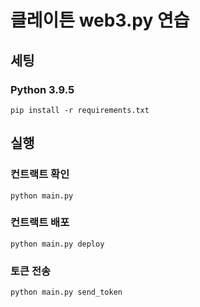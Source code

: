 # 클레이튼 web3.py 연습

## 세팅
### Python 3.9.5
```
pip install -r requirements.txt
```

## 실행
### 컨트랙트 확인
```
python main.py
```
### 컨트랙트 배포
```
python main.py deploy
```
### 토큰 전송
```
python main.py send_token
```
